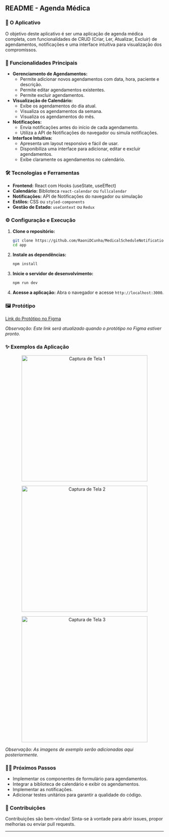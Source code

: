 ## README - Agenda Médica


### 🚀 O Aplicativo

O objetivo deste aplicativo é ser uma aplicação de agenda médica completa, com funcionalidades de CRUD (Criar, Ler, Atualizar, Excluir) de agendamentos, notificações e uma interface intuitiva para visualização dos compromissos.

### 🎯 Funcionalidades Principais

*   **Gerenciamento de Agendamentos:**
    *   Permite adicionar novos agendamentos com data, hora, paciente e descrição.
    *   Permite editar agendamentos existentes.
    *   Permite excluir agendamentos.
*   **Visualização de Calendário:**
    *   Exibe os agendamentos do dia atual.
    *   Visualiza os agendamentos da semana.
    *   Visualiza os agendamentos do mês.
*   **Notificações:**
    *   Envia notificações antes do início de cada agendamento.
    *   Utiliza a API de Notificações do navegador ou simula notificações.
*   **Interface Intuitiva:**
    *   Apresenta um layout responsivo e fácil de usar.
    *   Disponibiliza uma interface para adicionar, editar e excluir agendamentos.
    *   Exibe claramente os agendamentos no calendário.

### 🛠️ Tecnologias e Ferramentas

*   **Frontend:** React com Hooks (useState, useEffect)
*   **Calendário:** Biblioteca `react-calendar` ou `fullcalendar`
*   **Notificações:** API de Notificações do navegador ou simulação
*   **Estilos:** CSS ou `styled-components`
*   **Gestão de Estado:** `useContext` ou `Redux`

### ⚙️ Configuração e Execução

1.  **Clone o repositório:**
    ```bash
    git clone https://github.com/RaoniDCunha/MedicalScheduleNotifications.git
    cd app
    ```

2.  **Instale as dependências:**
    ```bash
    npm install
    ```

3.  **Inicie o servidor de desenvolvimento:**
    ```bash
    npm run dev
    ```

4.  **Acesse a aplicação:**
    Abra o navegador e acesse `http://localhost:3000`.

### 🖼️ Protótipo

[Link do Protótipo no Figma](<LINK_DO_FIGMA>)

*Observação: Este link será atualizado quando o protótipo no Figma estiver pronto.*

### ✨ Exemplos da Aplicação

<p align="center">
  <img src="<LINK_IMAGEM_1>" alt="Captura de Tela 1" width="400">
</p>

<p align="center">
  <img src="<LINK_IMAGEM_2>" alt="Captura de Tela 2" width="400">
</p>
    
<p align="center">
  <img src="<LINK_IMAGEM_3>" alt="Captura de Tela 3" width="400">
</p>

*Observação: As imagens de exemplo serão adicionadas aqui posteriormente.*

### 🧑‍💻 Próximos Passos

*   Implementar os componentes de formulário para agendamentos.
*   Integrar a biblioteca de calendário e exibir os agendamentos.
*   Implementar as notificações.
*   Adicionar testes unitários para garantir a qualidade do código.

### 🤝 Contribuições

Contribuições são bem-vindas! Sinta-se à vontade para abrir issues, propor melhorias ou enviar pull requests.

---
